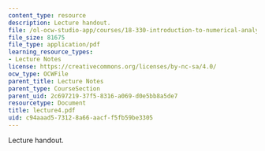 ```yaml
---
content_type: resource
description: Lecture handout.
file: /ol-ocw-studio-app/courses/18-330-introduction-to-numerical-analysis-spring-2004/c94aaad573128a66aacff5fb59be3305_lecture4.pdf
file_size: 81675
file_type: application/pdf
learning_resource_types:
- Lecture Notes
license: https://creativecommons.org/licenses/by-nc-sa/4.0/
ocw_type: OCWFile
parent_title: Lecture Notes
parent_type: CourseSection
parent_uid: 2c697219-37f5-8316-a069-d0e5bb8a5de7
resourcetype: Document
title: lecture4.pdf
uid: c94aaad5-7312-8a66-aacf-f5fb59be3305
---
```

Lecture handout.